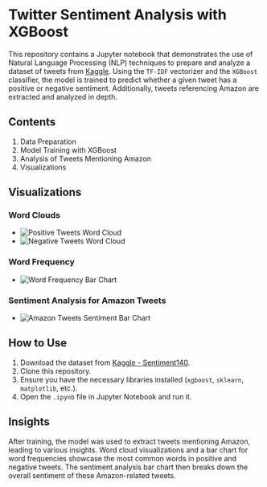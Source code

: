 # Twitter Sentiment Analysis with XGBoost

This repository contains a Jupyter notebook that demonstrates the use of Natural Language Processing (NLP) techniques to prepare and analyze a dataset of tweets from [Kaggle](https://www.kaggle.com/datasets/kazanova/sentiment140). Using the `TF-IDF` vectorizer and the `XGBoost` classifier, the model is trained to predict whether a given tweet has a positive or negative sentiment. Additionally, tweets referencing Amazon are extracted and analyzed in depth.

## Contents

1. Data Preparation
2. Model Training with XGBoost
3. Analysis of Tweets Mentioning Amazon
4. Visualizations

## Visualizations

### Word Clouds

- ![Positive Tweets Word Cloud](path_to_positive_tweets_wordcloud_image)
- ![Negative Tweets Word Cloud](path_to_negative_tweets_wordcloud_image)

### Word Frequency

- ![Word Frequency Bar Chart](path_to_word_frequency_bar_chart_image)

### Sentiment Analysis for Amazon Tweets

- ![Amazon Tweets Sentiment Bar Chart](path_to_amazon_sentiment_bar_chart_image)

## How to Use

1. Download the dataset from [Kaggle - Sentiment140](https://www.kaggle.com/datasets/kazanova/sentiment140).
2. Clone this repository.
3. Ensure you have the necessary libraries installed (`xgboost`, `sklearn`, `matplotlib`, etc.).
4. Open the `.ipynb` file in Jupyter Notebook and run it.

## Insights

After training, the model was used to extract tweets mentioning Amazon, leading to various insights. Word cloud visualizations and a bar chart for word frequencies showcase the most common words in positive and negative tweets. The sentiment analysis bar chart then breaks down the overall sentiment of these Amazon-related tweets.

